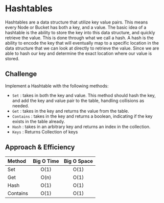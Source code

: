 # Hashtables
Hashtables are a data structure that utilize key value pairs. This means every Node or Bucket has both a key, and a value. 
The basic idea of a hashtable is the ability to store the key into this data structure, and quickly retrieve the value. 
This is done through what we call a hash. A hash is the ability to encode the key that will eventually map to a specific 
location in the data structure that we can look at directly to retrieve the value. Since we are able to hash our key and 
determine the exact location where our value is stored.

## Challenge
Implement a Hashtable with the following methods:

- `Set` : takes in both the key and value. This method should hash the key, and add the key and value pair to the table, handling collisions as needed.
- `Get` : takes in the key and returns the value from the table.
- `Contains` : takes in the key and returns a boolean, indicating if the key exists in the table already.
- `Hash` : takes in an arbitrary key and returns an index in the collection.
- `Keys` : Returns Collection of keys


## Approach & Efficiency

| Method | Big O Time | Big O Space |
| :-----  | :-------: | :-------: |
| Set |  O(1) | O(1) |
| Get |  O(n) | O(1) |
| Hash |  O(1) | O(1) |
| Contains |  O(1) | O(1) |



